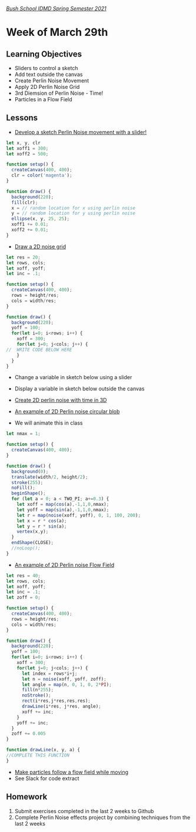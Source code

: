 [_Bush School IDMD Spring Semester 2021_](https://chandrunarayan.github.io/idmd/)

# Week of March 29th

## Learning Objectives

* Sliders to control a sketch
* Add text outside the canvas
* Create Perlin Noise Movement
* Apply 2D Perlin Noise Grid
* 3rd Diemsion of Perlin Noise - Time!
* Particles in a Flow Field

## Lessons

* [Develop a sketch Perlin Noise movement with a slider!](https://editor.p5js.org/cnarayan/present/QydpnqtQZ)

```javascript
let x, y, clr
let xoff1 = 300;
let xoff2 = 500;

function setup() {
  createCanvas(400, 400);
  clr = color('magenta');
}

function draw() {
  background(220);
  fill(clr);
  x = // random location for x using perlin noise
  y = // random location for y using perlin noise
  ellipse(x, y, 25, 25);
  xoff1 += 0.01;
  xoff2 += 0.01;
}
```

* [Draw a 2D noise grid](https://editor.p5js.org/cnarayan/present/Fc8AufHwQ)

```javascript
let res = 20;
let rows, cols;
let xoff, yoff;
let inc = .1;

function setup() {
  createCanvas(400, 400);
  rows = height/res;
  cols = width/res;
}

function draw() {
  background(220);
  yoff = 100;
  for(let i=0; i<rows; i++) {
    xoff = 300;
    for(let j=0; j<cols; j++) {
//  WRITE CODE BELOW HERE
    }
  }
}
```

* Change a variable in sketch below using a slider
* Display a variable in sketch below outside the canvas
* [Create 2D perlin noise with time in 3D](https://editor.p5js.org/cnarayan/present/5JeDU4VDt)


* [An example of 2D Perlin noise circular blob](https://editor.p5js.org/cnarayan/present/FVUDCqj-7)
* We will animate this in class

```javascript
let nmax = 1;

function setup() {
  createCanvas(400, 400);
}

function draw() {
  background(0);
  translate(width/2, height/2);
  stroke(255);
  noFill();
  beginShape();
  for (let a = 0; a < TWO_PI; a+=0.3) {
    let xoff = map(cos(a),-1,1,0,nmax);
    let yoff = map(sin(a),-1,1,0,nmax);
    let r = map(noise(xoff, yoff), 0, 1, 100, 200);
    let x = r * cos(a);
    let y = r * sin(a);
    vertex(x,y);
  }
  endShape(CLOSE);
  //noLoop();
}
```

* [An example of 2D Perlin noise Flow Field](https://editor.p5js.org/cnarayan/present/tur3F4Wct)

```javascript
let res = 40;
let rows, cols;
let xoff, yoff;
let inc = .1;
let zoff = 0;

function setup() {
  createCanvas(400, 400);
  rows = height/res;
  cols = width/res; 
}

function draw() {
  background(220);
  yoff = 100;
  for(let i=0; i<rows; i++) {
    xoff = 300;
    for(let j=0; j<cols; j++) {
      let index = rows*i+j;
      let n = noise(xoff, yoff, zoff);
      let angle = map(n, 0, 1, 0, 2*PI);
      fill(n*255);
      noStroke();
      rect(i*res,j*res,res,res);      
      drawLine(i*res, j*res, angle);
      xoff += inc;
    }
    yoff += inc;
  }
  zoff += 0.005
}

function drawLine(x, y, a) {
//COMPLETE THIS FUNCTION
}
```

* [Make particles follow a flow field while moving](https://editor.p5js.org/cnarayan/present/wOc8Ih813)
* See Slack for code extract

## Homework
1. Submit exercises completed in the last 2 weeks to Github
1. Complete Perlin Noise effects project by combining techniques from the last 2 weeks



